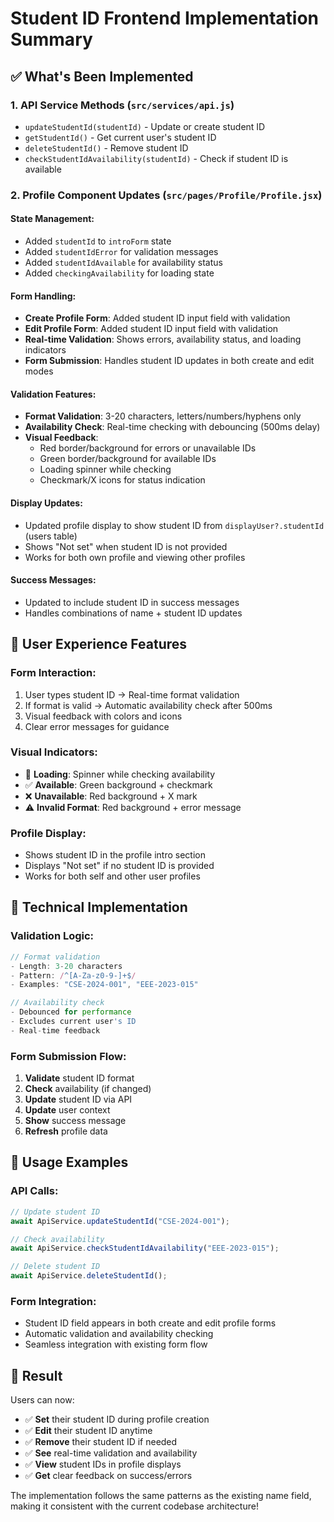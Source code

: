 # Student ID Frontend Implementation Summary

## ✅ What's Been Implemented

### 1. **API Service Methods** (`src/services/api.js`)

- `updateStudentId(studentId)` - Update or create student ID
- `getStudentId()` - Get current user's student ID
- `deleteStudentId()` - Remove student ID
- `checkStudentIdAvailability(studentId)` - Check if student ID is available

### 2. **Profile Component Updates** (`src/pages/Profile/Profile.jsx`)

#### **State Management:**

- Added `studentId` to `introForm` state
- Added `studentIdError` for validation messages
- Added `studentIdAvailable` for availability status
- Added `checkingAvailability` for loading state

#### **Form Handling:**

- **Create Profile Form**: Added student ID input field with validation
- **Edit Profile Form**: Added student ID input field with validation
- **Real-time Validation**: Shows errors, availability status, and loading indicators
- **Form Submission**: Handles student ID updates in both create and edit modes

#### **Validation Features:**

- **Format Validation**: 3-20 characters, letters/numbers/hyphens only
- **Availability Check**: Real-time checking with debouncing (500ms delay)
- **Visual Feedback**:
  - Red border/background for errors or unavailable IDs
  - Green border/background for available IDs
  - Loading spinner while checking
  - Checkmark/X icons for status indication

#### **Display Updates:**

- Updated profile display to show student ID from `displayUser?.studentId` (users table)
- Shows "Not set" when student ID is not provided
- Works for both own profile and viewing other profiles

#### **Success Messages:**

- Updated to include student ID in success messages
- Handles combinations of name + student ID updates

## 🎯 User Experience Features

### **Form Interaction:**

1. User types student ID → Real-time format validation
2. If format is valid → Automatic availability check after 500ms
3. Visual feedback with colors and icons
4. Clear error messages for guidance

### **Visual Indicators:**

- 🔄 **Loading**: Spinner while checking availability
- ✅ **Available**: Green background + checkmark
- ❌ **Unavailable**: Red background + X mark
- ⚠️ **Invalid Format**: Red background + error message

### **Profile Display:**

- Shows student ID in the profile intro section
- Displays "Not set" if no student ID is provided
- Works for both self and other user profiles

## 🔧 Technical Implementation

### **Validation Logic:**

```javascript
// Format validation
- Length: 3-20 characters
- Pattern: /^[A-Za-z0-9-]+$/
- Examples: "CSE-2024-001", "EEE-2023-015"

// Availability check
- Debounced for performance
- Excludes current user's ID
- Real-time feedback
```

### **Form Submission Flow:**

1. **Validate** student ID format
2. **Check** availability (if changed)
3. **Update** student ID via API
4. **Update** user context
5. **Show** success message
6. **Refresh** profile data

## 🚀 Usage Examples

### **API Calls:**

```javascript
// Update student ID
await ApiService.updateStudentId("CSE-2024-001");

// Check availability
await ApiService.checkStudentIdAvailability("EEE-2023-015");

// Delete student ID
await ApiService.deleteStudentId();
```

### **Form Integration:**

- Student ID field appears in both create and edit profile forms
- Automatic validation and availability checking
- Seamless integration with existing form flow

## 🎉 Result

Users can now:

- ✅ **Set** their student ID during profile creation
- ✅ **Edit** their student ID anytime
- ✅ **Remove** their student ID if needed
- ✅ **See** real-time validation and availability
- ✅ **View** student IDs in profile displays
- ✅ **Get** clear feedback on success/errors

The implementation follows the same patterns as the existing name field, making it consistent with the current codebase architecture!
